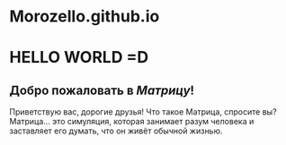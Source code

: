 # Morozello.github.io
# HELLO WORLD =D

## Добро пожаловать в __*Матрицу*__!
Приветствую вас, дорогие друзья!
Что такое Матрица, спросите вы?
Матрица... это симуляция, которая занимает разум человека и заставляет его думать, что он живёт обычной жизнью. 
